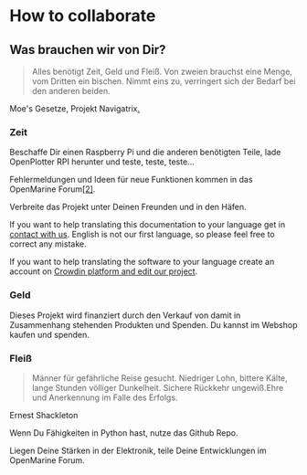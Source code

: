 # How to collaborate

## Was brauchen wir von Dir?

> Alles benötigt Zeit, Geld und Fleiß. Von zweien brauchst eine Menge, vom Dritten ein bischen. Nimmt eins zu, verringert sich der Bedarf bei den anderen beiden.

Moe's Gesetze, Projekt Navigatrix[.](http://navigatrix.net)

### Zeit

Beschaffe Dir einen Raspberry Pi und die anderen benötigten Teile, lade OpenPlotter RPI herunter und teste, teste, teste...

Fehlermeldungen und Ideen für neue Funktionen kommen in das OpenMarine Forum[\[2\]](http://forum.openmarine.net/).

Verbreite das Projekt unter Deinen Freunden und in den Häfen.

If you want to help translating this documentation to your language get in [contact with us](http://www.sailoog.com/contact). English is not our first language, so please feel free to correct any mistake.

If you want to help translating the software to your language create an account on [Crowdin platform and edit our project](https://crowdin.com/project/openplotter).

### Geld

Dieses Projekt wird finanziert durch den Verkauf von damit in Zusammenhang stehenden Produkten und Spenden. Du kannst im Webshop kaufen und spenden.

### Fleiß

> Männer für gefährliche Reise gesucht. Niedriger Lohn, bittere Kälte, lange Stunden völliger Dunkelheit. Sichere Rückkehr ungewiß.Ehre und Anerkennung im Falle des Erfolgs.

Ernest Shackleton

Wenn Du Fähigkeiten in Python hast, nutze das Github Repo.

Liegen Deine Stärken in der Elektronik, teile Deine Entwicklungen im OpenMarine Forum.






